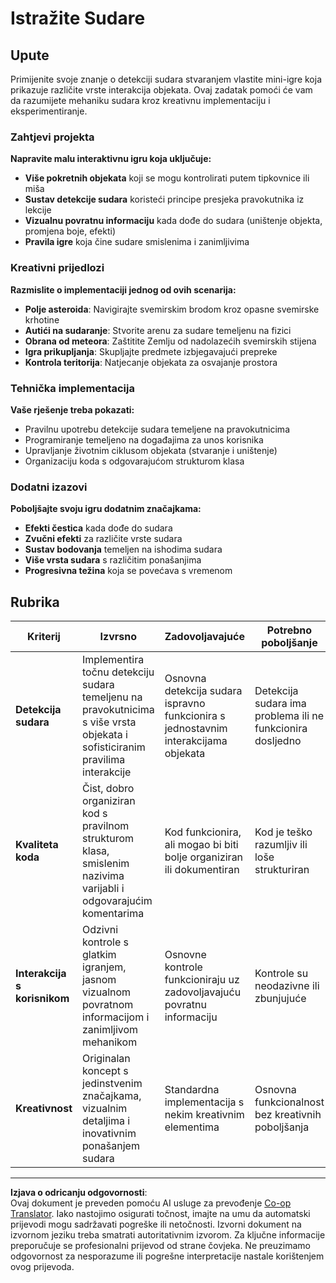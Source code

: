<!--
CO_OP_TRANSLATOR_METADATA:
{
  "original_hash": "124efddbb65166cddb38075ad6dae324",
  "translation_date": "2025-10-25T00:13:43+00:00",
  "source_file": "6-space-game/4-collision-detection/assignment.md",
  "language_code": "hr"
}
-->
# Istražite Sudare

## Upute

Primijenite svoje znanje o detekciji sudara stvaranjem vlastite mini-igre koja prikazuje različite vrste interakcija objekata. Ovaj zadatak pomoći će vam da razumijete mehaniku sudara kroz kreativnu implementaciju i eksperimentiranje.

### Zahtjevi projekta

**Napravite malu interaktivnu igru koja uključuje:**
- **Više pokretnih objekata** koji se mogu kontrolirati putem tipkovnice ili miša
- **Sustav detekcije sudara** koristeći principe presjeka pravokutnika iz lekcije
- **Vizualnu povratnu informaciju** kada dođe do sudara (uništenje objekta, promjena boje, efekti)
- **Pravila igre** koja čine sudare smislenima i zanimljivima

### Kreativni prijedlozi

**Razmislite o implementaciji jednog od ovih scenarija:**
- **Polje asteroida**: Navigirajte svemirskim brodom kroz opasne svemirske krhotine
- **Autići na sudaranje**: Stvorite arenu za sudare temeljenu na fizici
- **Obrana od meteora**: Zaštitite Zemlju od nadolazećih svemirskih stijena
- **Igra prikupljanja**: Skupljajte predmete izbjegavajući prepreke
- **Kontrola teritorija**: Natjecanje objekata za osvajanje prostora

### Tehnička implementacija

**Vaše rješenje treba pokazati:**
- Pravilnu upotrebu detekcije sudara temeljene na pravokutnicima
- Programiranje temeljeno na događajima za unos korisnika
- Upravljanje životnim ciklusom objekata (stvaranje i uništenje)
- Organizaciju koda s odgovarajućom strukturom klasa

### Dodatni izazovi

**Poboljšajte svoju igru dodatnim značajkama:**
- **Efekti čestica** kada dođe do sudara
- **Zvučni efekti** za različite vrste sudara
- **Sustav bodovanja** temeljen na ishodima sudara
- **Više vrsta sudara** s različitim ponašanjima
- **Progresivna težina** koja se povećava s vremenom

## Rubrika

| Kriterij | Izvrsno | Zadovoljavajuće | Potrebno poboljšanje |
|----------|---------|-----------------|----------------------|
| **Detekcija sudara** | Implementira točnu detekciju sudara temeljenu na pravokutnicima s više vrsta objekata i sofisticiranim pravilima interakcije | Osnovna detekcija sudara ispravno funkcionira s jednostavnim interakcijama objekata | Detekcija sudara ima problema ili ne funkcionira dosljedno |
| **Kvaliteta koda** | Čist, dobro organiziran kod s pravilnom strukturom klasa, smislenim nazivima varijabli i odgovarajućim komentarima | Kod funkcionira, ali mogao bi biti bolje organiziran ili dokumentiran | Kod je teško razumljiv ili loše strukturiran |
| **Interakcija s korisnikom** | Odzivni kontrole s glatkim igranjem, jasnom vizualnom povratnom informacijom i zanimljivom mehanikom | Osnovne kontrole funkcioniraju uz zadovoljavajuću povratnu informaciju | Kontrole su neodazivne ili zbunjujuće |
| **Kreativnost** | Originalan koncept s jedinstvenim značajkama, vizualnim detaljima i inovativnim ponašanjem sudara | Standardna implementacija s nekim kreativnim elementima | Osnovna funkcionalnost bez kreativnih poboljšanja |

---

**Izjava o odricanju odgovornosti**:  
Ovaj dokument je preveden pomoću AI usluge za prevođenje [Co-op Translator](https://github.com/Azure/co-op-translator). Iako nastojimo osigurati točnost, imajte na umu da automatski prijevodi mogu sadržavati pogreške ili netočnosti. Izvorni dokument na izvornom jeziku treba smatrati autoritativnim izvorom. Za ključne informacije preporučuje se profesionalni prijevod od strane čovjeka. Ne preuzimamo odgovornost za nesporazume ili pogrešne interpretacije nastale korištenjem ovog prijevoda.